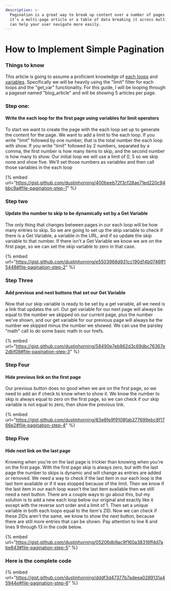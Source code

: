 ```yaml
---
description: >-
  Pagination is a great way to break up content over a number of pages. Whether
  it's a multi-page article or a table of data breaking it across multiple pages
  can help your user navigate more easily.
---
```


# How to Implement Simple Pagination

### Things to know

This article is going to assume a proficient knowledge of [each loops](https://developer.zesty.io/parsley-templating/iteration-or-looping/) and [variables](https://app.gitbook.com/guides/understanding-and-using-parsley-variables). Specifically we will be heavily using the "limit" filter for each loops and the "get\_var" functionality. For this guide, I will be looping through a pageset named "blog\_article" and will be showing 5 articles per page.

### Step one:

#### &#x20;Write the each loop for the first page using variables for limit operators

To start we want to create the page with the each loop set up to generate the content for the page. We want to add a limit to the each loop. If you write "limit" followed by one number, that is the total number the each loop with show. If you write "limit" followed by 2 numbers, separated by a comma, the first number is how many items to skip, and the second number is how many to show. Our initial loop we will use a limit of 0, 5 so we skip none and show five. We'll set those numbers as variables and then call those variables in the each loop

{% embed url="https://gist.github.com/dustinhorning/400beeb72f3cf28ae71ed220c94bbc9a#file-pagination-step-1" %}

### Step two&#x20;

#### Update the number to skip to be dynamically set by a Get Variable

The only thing that changes between pages in our each loop will be how many entries to skip. So we are going to set up the skip variable to check if there is a Get Variable, a variable in the URL, and if so update the skip variable to that number. If there isn't a Get Variable we know we are on the first page, so we can set the skip variable to zero in that case.

{% embed url="https://gist.github.com/dustinhorning/e5503968d931cc190d14b0746ff15448#file-pagination-step-2" %}

### Step Three

#### Add previous and next buttons that set our Get Variable

Now that our skip variable is ready to be set by a get variable, all we need is a link that updates the url. Our get variable for our next page will always be equal to the number we skipped on our current page, plus the number we've shown, and our get variable for our previous page will always be the number we skipped minus the number we showed. We can use the parsley "math" call to do some basic math in our hrefs.

{% embed url="https://gist.github.com/dustinhorning/58490e7eb862d3c69dbc76367e2dbf08#file-pagination-step-3" %}

### Step Four&#x20;

#### Hide previous link on the first page

Our previous button does no good when we are on the first page, so we need to add an if check to know when to show it. We know the number to skip is always equal to zero on the first page, so we can check if our skip variable is not equal to zero, then show the previous link.

{% embed url="https://gist.github.com/dustinhorning/83e6fe9f9108fab277699ebc8f1766e2#file-pagination-step-4" %}

### Step Five&#x20;

#### Hide next link on the last page

Knowing when you're on the last page is trickier than knowing when you're on the first page. With the first page skip is always zero, but with the last page the number to skips is dynamic and will change as entries are added or removed. We need a way to check if the last item in our each loop is the last item available or if it was stopped because of the limit. Then we know if the last item in our each loop wasn't the last item available then we still need a next button. There are a couple ways to go about this, but my solution is to add a new each loop below our original and exactly like it except with the reverse sort order and a limit of 1. Then set a unique variable in both each loops equal to the item's ZID. Now we can check if these ZIDs aren't the same, we know to show the next button, because there are still more entries that can be shown. Pay attention to line 6 and lines 9 through 13 in the code below.

{% embed url="https://gist.github.com/dustinhorning/05206db9ac9f160a38316ff4d7abe843#file-pagination-step-5" %}

### Here is the complete code

{% embed url="https://gist.github.com/dustinhorning/dddf3d47377b7adeea0289131a45944e#file-pagination-step-6" %}

